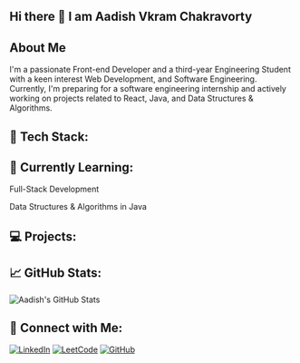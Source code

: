 ## Hi there 👋 I am Aadish Vkram Chakravorty

## About Me 
I'm a passionate Front-end Developer and a third-year Engineering Student with a keen interest Web Development, and Software Engineering. Currently, I'm preparing for a software engineering internship and actively working on projects related to React, Java, and Data Structures & Algorithms.

## 🚀 Tech Stack:


## 🧠 Currently Learning:
Full-Stack Development

Data Structures & Algorithms in Java



## 💻 Projects:


## 📈 GitHub Stats:
![Aadish's GitHub Stats](https://github-readme-stats.vercel.app/api?username=Aadish-Vikram-Chakravorty&show_icons=true&theme=radical)


## 🤝 Connect with Me:

[![LinkedIn](https://img.shields.io/badge/LinkedIn-blue?style=for-the-badge&logo=linkedin&logoColor=white)](https://www.linkedin.com/in/aadishvikram)
[![LeetCode](https://img.shields.io/badge/LeetCode-FFA116?style=for-the-badge&logo=leetcode&logoColor=black)](https://leetcode.com/AadishVikram)
[![GitHub](https://img.shields.io/badge/GitHub-000?style=for-the-badge&logo=github&logoColor=white)](https://github.com/AadishVikram)


